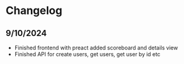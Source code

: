 # Changelog

## 9/10/2024

- Finished frontend with preact added scoreboard and details view
- Finished API for create users, get users, get user by id etc
